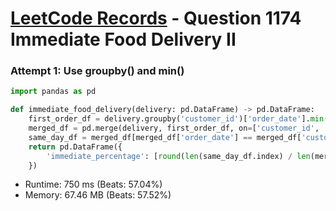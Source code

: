 # [LeetCode Records](../../README.md) - Question 1174 Immediate Food Delivery II

### Attempt 1: Use groupby() and min()
```py
import pandas as pd

def immediate_food_delivery(delivery: pd.DataFrame) -> pd.DataFrame:
    first_order_df = delivery.groupby('customer_id')['order_date'].min().reset_index()
    merged_df = pd.merge(delivery, first_order_df, on=['customer_id', 'order_date'])
    same_day_df = merged_df[merged_df['order_date'] == merged_df['customer_pref_delivery_date']]
    return pd.DataFrame({
        'immediate_percentage': [round(len(same_day_df.index) / len(merged_df.index) * 100, 2)]
    })
```
- Runtime: 750 ms (Beats: 57.04%)
- Memory: 67.46 MB (Beats: 57.52%)

<br>
